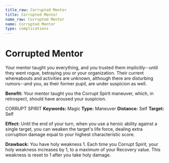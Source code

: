 ```yaml
---
title_raw: Corrupted Mentor
title: Corrupted Mentor
name_raw: Corrupted Mentor
name: Corrupted Mentor
type: complications
---
```


# Corrupted Mentor

Your mentor taught you everything, and you trusted them implicitly--until they went rogue, betraying you or your organization. Their current whereabouts and activities are unknown, although there are disturbing rumors--and you, as their former pupil, are under suspicion as well.

**Benefit:** Your mentor taught you the Corrupt Spirit maneuver, which, in retrospect, should have aroused your suspicion.

CORRUPT SPIRIT **Keywords:** Magic **Type:** Maneuver **Distance:** Self **Target:** Self

**Effect:** Until the end of your turn, when you use a heroic ability against a single target, you can weaken the target's life force, dealing extra corruption damage equal to your highest characteristic score.

**Drawback:** You have holy weakness 1. Each time you Corrupt Spirit, your holy weakness increases by 1, to a maximum of your Recovery value. This weakness is reset to 1 after you take holy damage.
